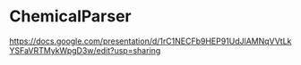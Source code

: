 # ChemicalParser
https://docs.google.com/presentation/d/1rC1NECFb9HEP91UdJlAMNqVVtLkYSFaVRTMykWpgD3w/edit?usp=sharing
